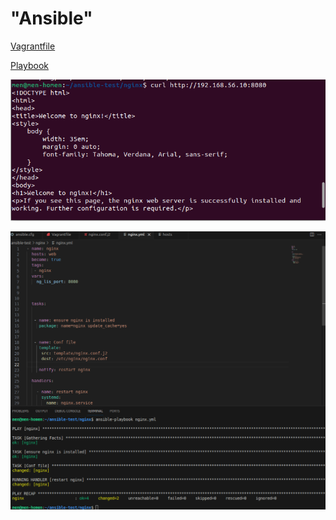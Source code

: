 # "Ansible"

[Vagrantfile](https://github.com/Monoroki/Otus/tree/main/file/Vagrantfile_2)   

[Playbook](https://github.com/Monoroki/Otus/tree/main/file/nginx.yml)  

![Скриншот01](https://github.com/Monoroki/Otus/blob/main/image/ansib_1.png)

![Скриншот02](https://github.com/Monoroki/Otus/blob/main/image/ansib_2.png)
